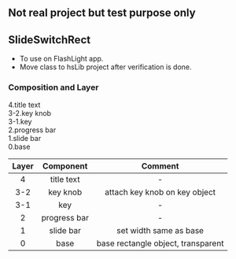 ## Not real project but test purpose only

## SlideSwitchRect
- To use on FlashLight app. 
- Move class to hsLib project after verification is done.
  
### Composition and Layer
4.title text  
3-2.key knob  
3-1.key  
2.progress bar  
1.slide bar  
0.base  

| Layer | Component | Comment |  
| :---: | :---: | :---: |  
| 4 | title text | - |
| 3-2 | key knob | attach key knob on key object |
| 3-1 | key | - |
| 2 | progress bar | - |
| 1 | slide bar | set width same as base |
| 0 | base | base rectangle object, transparent |